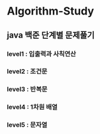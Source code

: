 # Algorithm-Study

## java 백준 단계별 문제풀기
### level1 : 입출력과 사칙연산
### level2 : 조건문 
### level3 : 반복문
### level4 : 1차원 배열
### level5 : 문자열
